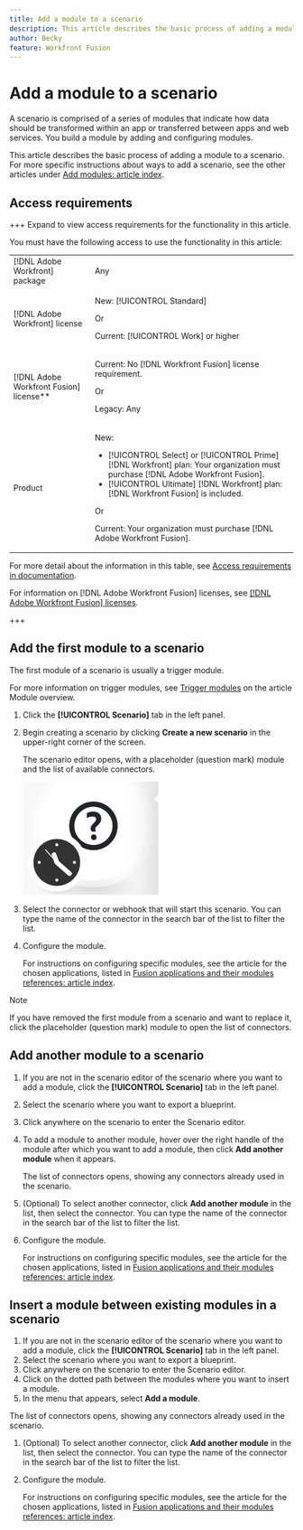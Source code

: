 ```yaml
---
title: Add a module to a scenario
description: This article describes the basic process of adding a module to a scenario. 
author: Becky
feature: Workfront Fusion
---
```

# Add a module to a scenario

A scenario is comprised of a series of modules that indicate how data should be transformed within an app or transferred between apps and web services. You build a module by adding and configuring modules.

This article describes the basic process of adding a module to a scenario. For more specific instructions about ways to add a scenario, see the other articles under [Add modules: article index](/help/workfront-fusion/create-scenarios/add-modules/add-modules-toc.md).

## Access requirements

+++ Expand to view access requirements for the functionality in this article.

You must have the following access to use the functionality in this article:

<table style="table-layout:auto">
 <col> 
 <col> 
 <tbody> 
  <tr> 
   <td role="rowheader">[!DNL Adobe Workfront] package</td> 
   <td> <p>Any</p> </td> 
  </tr> 
  <tr data-mc-conditions=""> 
   <td role="rowheader">[!DNL Adobe Workfront] license</td> 
   <td> <p>New: [!UICONTROL Standard]</p><p>Or</p><p>Current: [!UICONTROL Work] or higher</p> </td> 
  </tr> 
  <tr> 
   <td role="rowheader">[!DNL Adobe Workfront Fusion] license**</td> 
   <td>
   <p>Current: No [!DNL Workfront Fusion] license requirement.</p>
   <p>Or</p>
   <p>Legacy: Any </p>
   </td> 
  </tr> 
  <tr> 
   <td role="rowheader">Product</td> 
   <td>
   <p>New:</p> <ul><li>[!UICONTROL Select] or [!UICONTROL Prime] [!DNL Workfront] plan: Your organization must purchase [!DNL Adobe Workfront Fusion].</li><li>[!UICONTROL Ultimate] [!DNL Workfront] plan: [!DNL Workfront Fusion] is included.</li></ul>
   <p>Or</p>
   <p>Current: Your organization must purchase [!DNL Adobe Workfront Fusion].</p>
   </td> 
  </tr>
 </tbody> 
</table>

For more detail about the information in this table, see [Access requirements in documentation](/help/workfront-fusion/set-up-and-manage-workfront-fusion/licensing-operations-overview/access-level-requirements-in-documentation.md).

For information on [!DNL Adobe Workfront Fusion] licenses, see [[!DNL Adobe Workfront Fusion] licenses](/help/workfront-fusion/set-up-and-manage-workfront-fusion/licensing-operations-overview/license-automation-vs-integration.md).

+++

## Add the first module to a scenario

The first module of a scenario is usually a trigger module.

For more information on trigger modules, see [Trigger modules](/help/workfront-fusion/get-started-with-fusion/understand-fusion/module-overview.md#trigger-modules) on the article Module overview.

1. Click the **[!UICONTROL Scenario]** tab in the left panel.
1. Begin creating a scenario by clicking **Create a new scenario** in the upper-right corner of the screen.

   The scenario editor opens, with a placeholder (question mark) module and the list of available connectors.

   ![Placeholder module](assets/placeholder-module.png)

1. Select the connector or webhook that will start this scenario. You can type the name of the connector in the search bar of the list to filter the list.
1. Configure the module.

   For instructions on configuring specific modules, see the article for the chosen applications, listed in [Fusion applications and their modules references: article index](/help/workfront-fusion/references/apps-and-modules/apps-and-modules-toc.md).

>[!NOTE]
>
>If you have removed the first module from a scenario and want to replace it, click the placeholder (question mark) module to open the list of connectors.

## Add another module to a scenario

1. If you are not in the scenario editor of the scenario where you want to add a module, click the **[!UICONTROL Scenario]** tab in the left panel.
1. Select the scenario where you want to export a blueprint.
1. Click anywhere on the scenario to enter the Scenario editor.
1. To add a module to another module, hover over the right handle of the module after which you want to add a module, then click **Add another module** when it appears.

    The list of connectors opens, showing any connectors already used in the scenario.

1. (Optional) To select another connector, click **Add another module** in the list, then select the connector. You can type the name of the connector in the search bar of the list to filter the list.
1. Configure the module.

   For instructions on configuring specific modules, see the article for the chosen applications, listed in [Fusion applications and their modules references: article index](/help/workfront-fusion/references/apps-and-modules/apps-and-modules-toc.md).

## Insert a module between existing modules in a scenario

1. If you are not in the scenario editor of the scenario where you want to add a module, click the **[!UICONTROL Scenario]** tab in the left panel.
1. Select the scenario where you want to export a blueprint.
1. Click anywhere on the scenario to enter the Scenario editor.
1. Click on the dotted path between the modules where you want to insert a module.
1. In the menu that appears, select **Add a module**.

The list of connectors opens, showing any connectors already used in the scenario.

1. (Optional) To select another connector, click **Add another module** in the list, then select the connector. You can type the name of the connector in the search bar of the list to filter the list.
1. Configure the module.

   For instructions on configuring specific modules, see the article for the chosen applications, listed in [Fusion applications and their modules references: article index](/help/workfront-fusion/references/apps-and-modules/apps-and-modules-toc.md).

